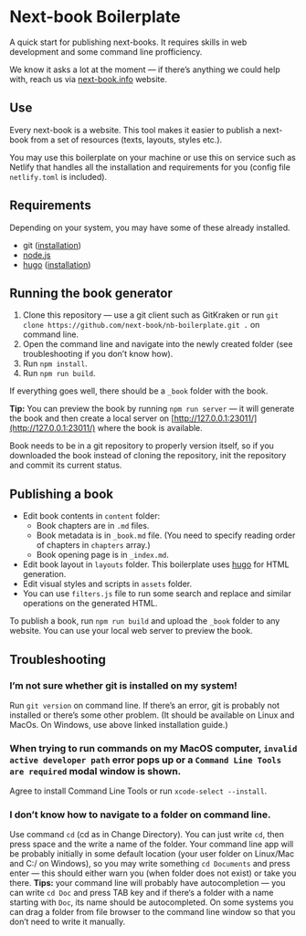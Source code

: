 # Next-book Boilerplate

A quick start for publishing next-books. It requires skills in web development and some command line profficiency.

We know it asks a lot at the moment — if there’s anything we could help with, reach us via [next-book.info](https://next-book.info) website.

## Use

Every next-book is a website. This tool makes it easier to publish a next-book from a set of resources (texts, layouts, styles etc.).

You may use this boilerplate on your machine or use this on service such as Netlify that handles all the installation and requirements for you (config file `netlify.toml` is included).

## Requirements

Depending on your system, you may have some of these already installed.

- git ([installation](https://git-scm.com/book/en/v2/Getting-Started-Installing-Git))
- [node.js](https://nodejs.org/en/)
- [hugo](https://gohugo.io/) ([installation](https://gohugo.io/getting-started/installing))

## Running the book generator

1. Clone this repository — use a git client such as GitKraken or run `git clone https://github.com/next-book/nb-boilerplate.git .` on command line.
2. Open the command line and navigate into the newly created folder (see troubleshooting if you don’t know how).
3. Run `npm install`.
4. Run `npm run build`.

If everything goes well, there should be a `_book` folder with the book.

**Tip:** You can preview the book by running `npm run server` — it will generate the book and then create a local server on [http://127.0.0.1:23011/](http://127.0.0.1:23011/) where the book is available.

Book needs to be in a git repository to properly version itself, so if you downloaded the book instead of cloning the repository, init the repository and commit its current status.

## Publishing a book

- Edit book contents in `content` folder:
  - Book chapters are in `.md` files.
  - Book metadata is in `_book.md` file. (You need to specify reading order of chapters in `chapters` array.)
  - Book opening page is in `_index.md`.
- Edit book layout in `layouts` folder. This boilerplate uses [hugo](https://gohugo.io/) for HTML generation.
- Edit visual styles and scripts in `assets` folder.
- You can use `filters.js` file to run some search and replace and similar operations on the generated HTML.

To publish a book, run `npm run build` and upload the `_book` folder to any website. You can use your local web server to preview the book.

## Troubleshooting

### I’m not sure whether git is installed on my system!

Run `git version` on command line. If there’s an error, git is probably not installed or there’s some other problem. (It should be available on Linux and MacOs. On Windows, use above linked installation guide.)

### When trying to run commands on my MacOS computer, `invalid active developer path` error pops up or a `Command Line Tools are required` modal window is shown.

Agree to install Command Line Tools or run `xcode-select --install`.

### I don’t know how to navigate to a folder on command line.

Use command `cd` (cd as in Change Directory). You can just write `cd`, then press space and the write a name of the folder. Your command line app will be probably initially in some default location (your user folder on Linux/Mac and C:/ on Windows), so you may write something `cd Documents` and press enter — this should either warn you (when folder does not exist) or take you there. **Tips:** your command line will probably have autocompletion — you can write `cd Doc` and press TAB key and if there‘s a folder with a name starting with `Doc`, its name should be autocompleted. On some systems you can drag a folder from file browser to the command line window so that you don’t need to write it manually.
